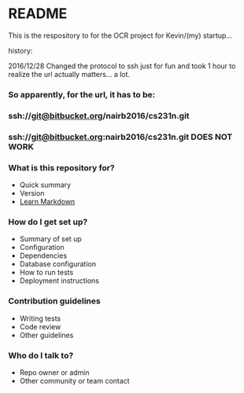 # README #

This is the respository to for the OCR project for Kevin/(my) startup... 

history: 

2016/12/28 Changed the protocol to ssh just for fun and took 1 hour to realize the url actually matters... a lot. 
### So apparently, for the url, it has to be:
###             ssh://git@bitbucket.org/nairb2016/cs231n.git
###             ssh://git@bitbucket.org:nairb2016/cs231n.git DOES NOT WORK


### What is this repository for? ###

* Quick summary
* Version
* [Learn Markdown](https://bitbucket.org/tutorials/markdowndemo)

### How do I get set up? ###

* Summary of set up
* Configuration
* Dependencies
* Database configuration
* How to run tests
* Deployment instructions

### Contribution guidelines ###

* Writing tests
* Code review
* Other guidelines

### Who do I talk to? ###

* Repo owner or admin
* Other community or team contact
